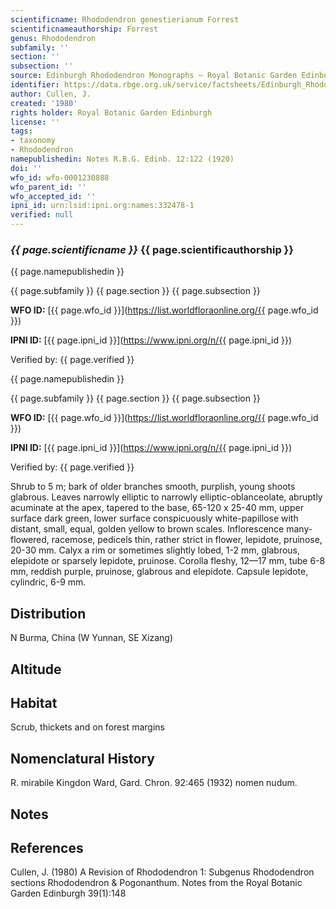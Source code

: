 ```yaml
---
scientificname: Rhododendron genestierianum Forrest
scientificnameauthorship: Forrest
genus: Rhododendron
subfamily: ''
section: ''
subsection: ''
source: Edinburgh Rhododendron Monographs – Royal Botanic Garden Edinburgh
identifier: https://data.rbge.org.uk/service/factsheets/Edinburgh_Rhododendron_Monographs.xhtml
author: Cullen, J.
created: '1980'
rights holder: Royal Botanic Garden Edinburgh
license: ''
tags:
- taxonomy
- Rhododendron
namepublishedin: Notes R.B.G. Edinb. 12:122 (1920)
doi: ''
wfo_id: wfo-0001230888
wfo_parent_id: ''
wfo_accepted_id: ''
ipni_id: urn:lsid:ipni.org:names:332478-1
verified: null
---
```

### _{{ page.scientificname }}_ {{ page.scientificauthorship }}
 {{ page.namepublishedin }}

{{ page.subfamily }} {{ page.section }} {{ page.subsection }}

**WFO ID:** [{{ page.wfo_id }}](https://list.worldfloraonline.org/{{ page.wfo_id }})

**IPNI ID:** [{{ page.ipni_id }}](https://www.ipni.org/n/{{ page.ipni_id }})

Verified by: {{ page.verified }}

 {{ page.namepublishedin }}

{{ page.subfamily }} {{ page.section }} {{ page.subsection }}

**WFO ID:** [{{ page.wfo_id }}](https://list.worldfloraonline.org/{{ page.wfo_id }})

**IPNI ID:** [{{ page.ipni_id }}](https://www.ipni.org/n/{{ page.ipni_id }})

Verified by: {{ page.verified }}



Shrub to 5 m; bark of older branches smooth, purplish, young shoots glabrous. Leaves narrowly elliptic to narrowly elliptic-oblanceolate, abruptly acuminate at the apex, tapered to the base, 65-120 x 25-40 mm, upper surface dark green, lower surface conspicuously white-papillose with distant, small, equal, golden yellow to brown scales. Inflorescence many-flowered, racemose, pedicels thin, rather strict in flower, lepidote, pruinose, 20-30 mm. Calyx a rim or sometimes slightly lobed, 1-2 mm, glabrous, elepidote or sparsely lepidote, pruinose. Corolla fleshy, 12—17 mm, tube 6-8 mm, reddish purple, pruinose, glabrous and elepidote. Capsule lepidote, cylindric, 6-9 mm.

## Distribution
N Burma, China (W Yunnan, SE Xizang)

## Altitude


## Habitat
Scrub, thickets and on forest margins

## Nomenclatural History
R. mirabile Kingdon Ward, Gard. Chron. 92:465 (1932) nomen nudum.
                       
## Notes


## References

Cullen, J. (1980) A Revision of Rhododendron 1: Subgenus Rhododendron sections Rhododendron & Pogonanthum. Notes from the Royal Botanic Garden Edinburgh 39(1):148
